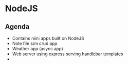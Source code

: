 # NodeJS

## Agenda

- Contains mini apps built on NodeJS
- Note file s/m crud app
- Weather app (async app)
- Web server using express serving handlebar templates
-
